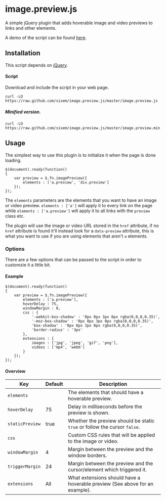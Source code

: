 # image.preview.js
A simple jQuery plugin that adds hoverable image and video previews to links and other elements.

A demo of the script can be found [here](https://eyy.co/demo/image.preview.js/).

## Installation
This script depends on [jQuery](https://github.com/jquery/jquery).

#### Script
Download and include the script in your web page.
```
curl -LO https://raw.github.com/sixem/image.preview.js/master/image.preview.js
```
##### Minified version.
```
curl -LO https://raw.github.com/sixem/image.preview.js/master/image.preview.min.js
```
## Usage
The simplest way to use this plugin is to initialize it when the page is done loading.
```
$(document).ready(function()
{
	var preview = $.fn.imagePreview({
		elements : ['a.preview', 'div.preview']
	});
});
```
The `elements` parameters are the elements that you want to have an image or video preview. `elements : ['a']` will apply it to every link on the page while `elements : ['a.preview']` will apply it to all links with the `preview` class etc.

The plugin will use the image or video URL stored in the `href` attribute, if no `href` attribute is found it'll instead look for a `data-preview` attribute, this is what you want to use if you are using elements that aren't `a` elements.
### Options
There are a few options that can be passed to the script in order to customzie it a little bit.
#### Example
```
$(document).ready(function()
{
	var preview = $.fn.imagePreview({
		elements : ['a.preview'],
		hoverDelay : 75,
		windowMargin : 8,
		css : {
			'-webkit-box-shadow' : '0px 0px 3px 0px rgba(0,0,0,0.35)',
			'-moz-box-shadow' : '0px 0px 3px 0px rgba(0,0,0,0.35)',
			'box-shadow' : '0px 0px 3px 0px rgba(0,0,0,0.35)',
			'border-radius' : '3px'
		},
		extensions : {
			images : ['jpg', 'jpeg', 'gif', 'png'],
			videos : ['mp4', 'webm']
		}
	});
});
```
#### Overview

Key | Default | Description
----|---------|------------
`elements` | | The elements that should have a hoverable preview.
`hoverDelay` | 75 | Delay in milliseconds before the preview is shown.
`staticPreview` | true | Whether the preview should be static `true` or follow the cursor `false`.
`css` | | Custom CSS rules that will be applied to the image or video.
`windowMargin` | 4 | Margin between the preview and the window borders.
`triggerMargin` | 24 | Margin between the preview and the cursor/element which triggered it.
`extensions` | All | What extensions should have a hoverable preview (See above for an example).

